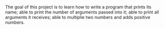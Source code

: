 The goal of this project is to learn how to write a program that prints its name; able to  print the number of arguments passed into it; able to print all arguments it receives; able to multiplie two numbers and adds positive numbers.
